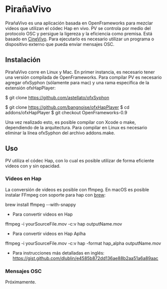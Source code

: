
# PirañaVivo

PirañaVivo es una aplicación basada en OpenFrameworks para mezclar videos que utilizan el códec Hap en vivo. PV se controla por medio del protocolo OSC y persigue la ligereza y la eficiencia como premisa. Está basado en [CineVivo](https://github.com/essteban/CineVivo). Para ejecutarlo es necesario utilizar un programa o dispositivo externo que pueda enviar mensajes OSC. 

## Instalación

PirañaVivo corre en Linux y Mac. En primer instancia, es necesario tener una versión compilada de OpenFrameworks. Para compilar PV es necesario agregar ofxSyphon (sólamente para mac) y una rama específica de la extensión ofxHapPlayer:

$ git clone https://github.com/astellato/ofxSyphon

$ git clone https://github.com/bangnoise/ofxHapPlayer
$ cd addons/ofxHapPlayer
$ git checkout OpenFrameworks-0.9

Una vez realizado esto, es posible compilar con Xcode o make, dependiendo de la arquitectura. Para compilar en Linux es necesario eliminar la línea ofxSyphon del archivo addons.make.

## Uso

PV utiliza el códec Hap, con lo cual es posible utilizar de forma eficiente videos con y sin opacidad.

### Videos en Hap

La conversión de videos es posible con ffmpeg. En macOS es posible instalar FFmpeg con soporte para hap con [brew](https://brew.sh/index_es):

brew install ffmpeg --with-snappy

* Para convertir videos en Hap

ffmpeg -i yourSourceFile.mov -c:v hap outputName.mov

* Para convertir videos en Hap Aplha

ffmpeg -i yourSourceFile.mov -c:v hap -format hap_alpha outputName.mov

* Para instrucciones más detalladas en inglés: https://gist.github.com/dlublin/e4585b872dd136ae88b2aa51a6a89aac

### Mensajes OSC

Próximamente. 
